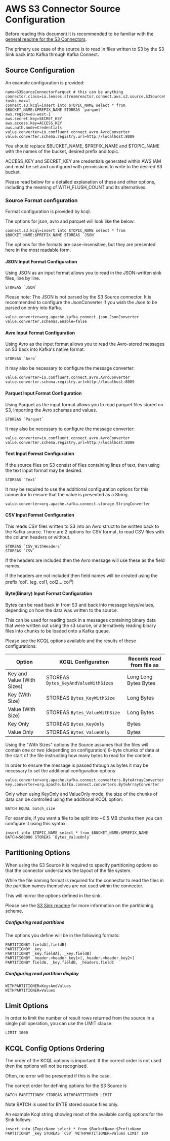# AWS S3 Connector Source Configuration

Before reading this document it is recommended to be familiar with the [general readme for the S3 Connectors](README-sink.md).

The primary use case of the source is to read in files written to S3 by the S3 Sink back into Kafka through Kafka Connect.


## Source Configuration

An example configuration is provided:

    name=S3SourceConnectorParquet # this can be anything
    connector.class=io.lenses.streamreactor.connect.aws.s3.source.S3SourceConnector
    tasks.max=1
    connect.s3.kcql=insert into $TOPIC_NAME select * from $BUCKET_NAME:$PREFIX_NAME STOREAS `parquet`
    aws.region=eu-west-1
    aws.secret.key=SECRET_KEY
    aws.access.key=ACCESS_KEY
    aws.auth.mode=Credentials
    value.converter=io.confluent.connect.avro.AvroConverter
    value.converter.schema.registry.url=http://localhost:8089

You should replace $BUCKET_NAME, $PREFIX_NAME and $TOPIC_NAME with the names of the bucket, desired prefix and topic.

ACCESS_KEY and SECRET_KEY are credentials generated within AWS IAM and must be set and configured with permissions to write to the desired S3 bucket.

Please read below for a detailed explanation of these and other options, including the meaning of WITH_FLUSH_COUNT and its alternatives.


### Source Format configuration

Format configuration is provided by kcql.

The options for json, avro and parquet will look like the below:

    connect.s3.kcql=insert into $TOPIC_NAME select * from $BUCKET_NAME:$PREFIX_NAME STOREAS `JSON`

The options for the formats are case-insensitive, but they are presented here in the most readable form.

#### JSON Input Format Configuration

Using JSON as an input format allows you to read in the JSON-written sink files, line by line.

    STOREAS `JSON`

Please note: The JSON is not parsed by the S3 Source connector.  It is recommended to configure the JsonConverter if you wish the Json to be parsed on entry into Kafka.

    value.converter=org.apache.kafka.connect.json.JsonConverter
    value.converter.schemas.enable=false

#### Avro Input Format Configuration

Using Avro as the input format allows you to read the Avro-stored messages on S3 back into Kafka's native format.

    STOREAS `Avro`
    
    
It may also be necessary to configure the message converter:

    value.converter=io.confluent.connect.avro.AvroConverter
    value.converter.schema.registry.url=http://localhost:8089 
    
#### Parquet Input Format Configuration

Using Parquet as the input format allows you to read parquet files stored on S3, importing the Avro schemas and values.

    STOREAS `Parquet`
    
It may also be necessary to configure the message converter:

    value.converter=io.confluent.connect.avro.AvroConverter
    value.converter.schema.registry.url=http://localhost:8089 


#### Text Input Format Configuration

If the source files on S3 consist of files containing lines of text, then using the text input format may be desired. 

    STOREAS `Text`
    
It may be required to use the additional configuration options for this connector to ensure that the value is presented as a String.

    value.converter=org.apache.kafka.connect.storage.StringConverter
    

#### CSV Input Format Configuration

This reads CSV files written to S3 into an Avro struct to be written back to the Kafka source.
There are 2 options for CSV format, to read CSV files with the column headers or without.

    STOREAS `CSV_WithHeaders`
    STOREAS `CSV`
    
If the headers are included then the Avro message will use these as the field names.

If the headers are not included then field names will be created using the prefix 'col'. (eg. col1, col2... col<sup>n</sup>)

#### Byte(Binary) Input Format Configuration

Bytes can be read back in from S3 and back into message keys/values, depending on how the data was written to the source.

This can be used for reading back in a messages containing binary data that were written out using the s3 source, or alternatively reading binary files into chunks to be loaded onto a Kafka queue.

Please see the KCQL options available and the results of these configurations:


| Option                     | KCQL Configuration                   | Records read from file as  |
|----------------------------|--------------------------------------|----------------------------|
| Key and Value (With Sizes) | STOREAS `Bytes_KeyAndValueWithSizes` | Long Long Bytes Bytes      | 
| Key (With Size)            | STOREAS `Bytes_KeyWithSize`          | Long Bytes                 |
| Value (With Size)          | STOREAS `Bytes_ValueWithSize`        | Long Bytes                 |
| Key Only                   | STOREAS `Bytes_KeyOnly`              | Bytes                      |
| Value Only                 | STOREAS `Bytes_ValueOnly`            | Bytes                      |


Using the "With Sizes" options the Source assumes that the files will contain one or two (depending on configuration) 8-byte chunks of data at the start of the file instructing how many bytes to read for the content.

In order to ensure the message is passed through as bytes it may be necessary to set the additional configuration options

    value.converter=org.apache.kafka.connect.converters.ByteArrayConverter
    key.converter=org.apache.kafka.connect.converters.ByteArrayConverter

Only when using KeyOnly and ValueOnly mode, the size of the chunks of data can be controlled using the additional KCQL option:

    BATCH EQUAL batch_size
    
For example, if you want a file to be split into ~0.5 MB chunks then you can configure it using this syntax:

    insert into $TOPIC_NAME select * from $BUCKET_NAME:$PREFIX_NAME BATCH=500000 STOREAS `Bytes_ValueOnly`


## Partitioning Options

When using the S3 Source it is required to specify partitioning options so that the connector understands the layout of the file system.

While the file naming format is required for the connector to read the files in the partition names themselves are not used within the connector.

This will mirror the options defined in the sink.

Please see the [S3 Sink readme](README-sink.md) for more information on the partitioning scheme.


##### Configuring read partitions

The options you define will be in the following formats:

    PARTITIONBY fieldA[,fieldB]
    PARTITIONBY _key
    PARTITIONBY _key.fieldA[, _key.fieldB]
    PARTITIONBY _header.<header_key1>[,_header.<header_key2>]
    PARTITIONBY fieldA, _key.fieldB, _headers.fieldC

##### Configuring read partition display

    WITHPARTITIONER=KeysAndValues
    WITHPARTITIONER=Values 
    

## Limit Options

In order to limit the number of result rows returned from the source in a single poll operation, you can use the LIMIT clause.

    LIMIT 1000
    

## KCQL Config Options Ordering

The order of the KCQL options is important.  If the correct order is not used then the options will not be recognised.

Often, no error will be presented if this is the case.

The correct order for defining options for the S3 Source is

    BATCH PARTITIONBY STOREAS WITHPARTITIONER LIMIT

Note BATCH is used for BYTE stored source files only.

An example Kcql string showing most of the available config options for the Sink follows:

    insert into $TopicName select * from $BucketName:$PrefixName PARTITIONBY _key STOREAS `CSV` WITHPARTITIONER=Values LIMIT 100




